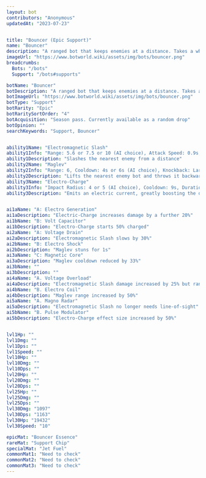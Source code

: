 ```yaml
---
layout: bot
contributors: "Anonymous"
updatedAt: "2023-07-23"


title: "Bouncer (Epic Support)"
name: "Bouncer"
description: "A ranged bot that keeps enemies at a distance. Takes a while to warm up to strangers."
imageUrl: "https://www.botworld.wiki/assets/img/bots/bouncer.png"
breadcrumbs:
  Bots: "/bots"
  Support: "/bots#supports"

botName: "Bouncer"
botDescription: "A ranged bot that keeps enemies at a distance. Takes a while to warm up to strangers."
botImageUrl: "https://www.botworld.wiki/assets/img/bots/bouncer.png"
botType: "Support"
botRarity: "Epic"
botRaritySortOrder: "4"
botAcquisition: "Season pass. Currently available as a random drop"
botOpinion: ""
searchKeywords: "Support, Bouncer"


ability1Name: "Electromagnetic Slash"
ability1Info: "Range: 5.6 or 7.5 or 10 (AI choice), Attack Speed: 0.9s, Slow Enemies:30% (AI choice)"
ability1Description: "Slashes the nearest enemy from a distance"
ability2Name: "Maglev"
ability2Info: "Range: 6, Cooldown: 4s or 6s (AI choice), Knockback: Large"
ability2Description: "Lifts the nearest enemy bot and throws it backwards"
ability3Name: "Electro-Charge"
ability3Info: "Impact Radius: 4 or 5 (AI choice), Cooldown: 9s, Duration: 4s, Damage: +80% or 100% (AI choice)"
ability3Description: "Emits an electric current, greatly boosting the damage of the nearby allies and itself for a few seconds"


ai1aName: "A: Electro Generation"
ai1aDescription: "Electric-Charge increases damage by a further 20%"
ai1bName: "B: Volt Capacitor"
ai1bDescription: "Electro-Charge starts 50% charged"
ai2aName: "A: Voltage Drain"
ai2aDescription: "Electromagnetic Slash slows by 30%"
ai2bName: "B: Electro Shock"
ai2bDescription: "Maglev stuns for 1s"
ai3aName: "C: Magnetic Core"
ai3aDescription: "Maglev cooldown reduced by 33%"
ai3bName: ""
ai3bDescription: ""
ai4aName: "A. Voltage Overload"
ai4aDescription: "Electromagnetic Slash damage increased by 25% but range reduced by 25%"
ai4bName: "B. Electro Coil"
ai4bDescription: "Maglev range increased by 50%"
ai5aName: "A. Magno Radar"
ai5aDescription: "Electromagnetic Slash no longer needs line-of-sight"
ai5bName: "B. Pulse Modulator"
ai5bDescription: "Electro-Charge effect size increased by 50%"


lvl1Hp: ""
lvl1Dmg: ""
lvl1Dps: ""
lvl1Speed: ""
lvl10Hp: ""
lvl10Dmg: ""
lvl10Dps: ""
lvl20Hp: ""
lvl20Dmg: ""
lvl20Dps: ""
lvl25Hp: ""
lvl25Dmg: ""
lvl25Dps: ""
lvl30Dmg: "1097"
lvl30Dps: "1163"
lvl30Hp: "19432"
lvl30Speed: "10"

epicMat: "Bouncer Essence"
rareMat: "Support Chip"
specialMat: "Jet Fuel"
commonMat1: "Need to check"
commonMat2: "Need to check"
commonMat3: "Need to check"
---
```

